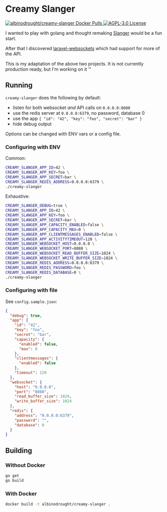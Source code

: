 # Creamy Slanger

<a href="https://hub.docker.com/r/albinodrought/creamy-slanger">
  <img alt="albinodrought/creamy-slanger Docker Pulls" src="https://img.shields.io/docker/pulls/albinodrought/creamy-slanger">
</a>
<a href="https://github.com/AlbinoDrought/creamy-slanger/blob/master/LICENSE">
  <img alt="AGPL-3.0 License" src="https://img.shields.io/github/license/AlbinoDrought/creamy-slanger">
</a>

I wanted to play with golang and thought remaking [Slanger](https://github.com/stevegraham/slanger) would be a fun start.

After that I discovered [laravel-websockets](https://github.com/beyondcode/laravel-websockets) which had support for more of the API.

This is my adaptation of the above two projects. It is not currently production ready, but I'm working on it :tm:

## Running

`creamy-slanger` does the following by default:

- listen for both websocket _and_ API calls on `0.0.0.0:8080`
- use the redis server at `0.0.0.0:6379`, no password, database 0
- use the app `{ "id": "42", "key": "foo", "secret": "bar" }`
- hide debug output

Options can be changed with ENV vars or a config file.

### Configuring with ENV

Common:

```sh
CREAMY_SLANGER_APP_ID=42 \
CREAMY_SLANGER_APP_KEY=foo \
CREAMY_SLANGER_APP_SECRET=bar \
CREAMY_SLANGER_REDIS_ADDRESS=0.0.0.0:6379 \
./creamy-slanger
```

Exhaustive:

```sh
CREAMY_SLANGER_DEBUG=true \
CREAMY_SLANGER_APP_ID=42 \
CREAMY_SLANGER_APP_KEY=foo \
CREAMY_SLANGER_APP_SECRET=bar \
CREAMY_SLANGER_APP_CAPACITY_ENABLED=false \
CREAMY_SLANGER_APP_CAPACITY_MAX=0 \
CREAMY_SLANGER_APP_CLIENTMESSAGES_ENABLED=false \
CREAMY_SLANGER_APP_ACTIVITYTIMEOUT=120 \
CREAMY_SLANGER_WEBSOCKET_HOST=0.0.0.0 \
CREAMY_SLANGER_WEBSOCKET_PORT=8080 \
CREAMY_SLANGER_WEBSOCKET_READ_BUFFER_SIZE=1024 \
CREAMY_SLANGER_WEBSOCKET_WRITE_BUFFER_SIZE=1024 \
CREAMY_SLANGER_REDIS_ADDRESS=0.0.0.0:6379 \
CREAMY_SLANGER_REDIS_PASSWORD=foo \
CREAMY_SLANGER_REDIS_DATABASE=0 \
./creamy-slanger
```

### Configuring with file

See `config.sample.json`:

```json
{
  "debug": true,
  "app": {
    "id": "42",
    "key": "foo",
    "secret": "bar",
    "capacity": {
      "enabled": false,
      "max": 0
    },
    "clientmessages": {
      "enabled": false
    },
    "timeout": 120
  },
  "websocket": {
    "host": "0.0.0.0",
    "port": "8080",
    "read_buffer_size": 1024,
    "write_buffer_size": 1024
  },
  "redis": {
    "address": "0.0.0.0:6379",
    "password": "",
    "database": 0
  }
}
```

## Building

### Without Docker

```sh
go get
go build
```

### With Docker

```sh
docker build -t albinodrought/creamy-slanger .
```
